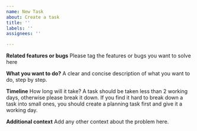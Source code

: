```yaml
---
name: New Task
about: Create a task
title: ''
labels: ''
assignees: ''

---
```

**Related features or bugs**
Please tag the features or bugs you want to solve here

**What you want to do?**
A clear and concise description of what you want to do, step by step.

**Timeline**
How long will it take? A task should be taken less than 2 working days, otherwise please break it down.
If you find it hard to break down a task into small ones, you should create a planning task first and give it a working day.

**Additional context**
Add any other context about the problem here.
